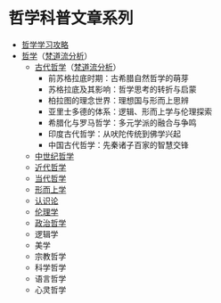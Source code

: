 # 哲学科普文章系列

* [哲学学习攻略](./哲学学习攻略.md)
* [哲学](./哲学.md)（[梵道流分析](./哲学梵道流分析.md)）
  * [古代哲学](./古代哲学.md)（[梵道流分析](./古代哲学梵道流分析.md)）
    * 前苏格拉底时期：古希腊自然哲学的萌芽
    * 苏格拉底及其影响：哲学思考的转折与启蒙
    * 柏拉图的理念世界：理想国与形而上思辨
    * 亚里士多德的体系：逻辑、形而上学与伦理探索
    * 希腊化与罗马哲学：多元学派的融合与争鸣
    * 印度古代哲学：从吠陀传统到佛学兴起
    * 中国古代哲学：先秦诸子百家的智慧交锋
  * [中世纪哲学](./中世纪哲学.md)
  * [近代哲学](./近代哲学.md)
  * [当代哲学](./当代哲学.md)
  * [形而上学](./形而上学.md)
  * [认识论](./认识论.md)
  * [伦理学](./伦理学.md)
  * [政治哲学](./政治哲学.md)
  * 逻辑学
  * 美学
  * 宗教哲学
  * 科学哲学
  * 语言哲学
  * 心灵哲学